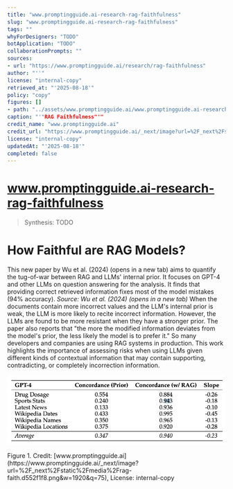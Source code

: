 ```yaml
---
title: "www.promptingguide.ai-research-rag-faithfulness"
slug: "www.promptingguide.ai-research-rag-faithfulness"
tags: ""
whyForDesigners: "TODO"
botApplication: "TODO"
collaborationPrompts: ""
sources:
- url: "https://www.promptingguide.ai/research/rag-faithfulness"
author: "''"
license: "internal-copy"
retrieved_at: "'2025-08-18'"
policy: "copy"
figures: []
- path: "../assets/www.promptingguide.ai/www.promptingguide.ai-research-rag-faithfulness/6df70158c8b1.webp"
caption: "'"RAG Faithfulness"'"
credit_name: "www.promptingguide.ai"
credit_url: "https://www.promptingguide.ai/_next/image?url=%2F_next%2Fstatic%2Fmedia%2Frag-faith.d552f1f8.png&w=1920&q=75"
license: "internal-copy"
updatedAt: "'2025-08-18'"
completed: false
---
```


# www.promptingguide.ai-research-rag-faithfulness

> Synthesis: TODO

# How Faithful are RAG Models?
This new paper by Wu et al. (2024) (opens in a new tab) aims to quantify the tug-of-war between RAG and LLMs' internal prior.
It focuses on GPT-4 and other LLMs on question answering for the analysis.
It finds that providing correct retrieved information fixes most of the model mistakes (94% accuracy).
*Source: Wu et al. (2024) (opens in a new tab)*
When the documents contain more incorrect values and the LLM's internal prior is weak, the LLM is more likely to recite incorrect information. However, the LLMs are found to be more resistant when they have a stronger prior.
The paper also reports that "the more the modified information deviates from the model's prior, the less likely the model is to prefer it."
So many developers and companies are using RAG systems in production. This work highlights the importance of assessing risks when using LLMs given different kinds of contextual information that may contain supporting, contradicting, or completely incorrection information.

!["RAG Faithfulness"](../assets/www.promptingguide.ai/www.promptingguide.ai-research-rag-faithfulness/6df70158c8b1.webp)
<figcaption>Figure 1. Credit: [www.promptingguide.ai](https://www.promptingguide.ai/_next/image?url=%2F_next%2Fstatic%2Fmedia%2Frag-faith.d552f1f8.png&w=1920&q=75), License: internal-copy</figcaption>
